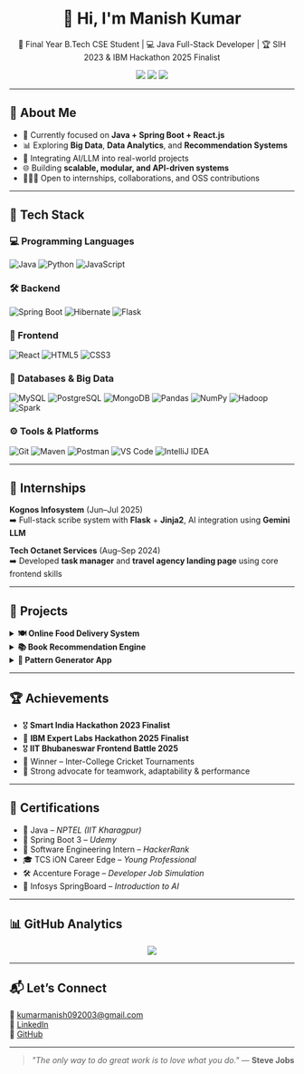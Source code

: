 <h1 align="center">👋 Hi, I'm Manish Kumar</h1>

<p align="center">
🚀 Final Year B.Tech CSE Student | 💻 Java Full-Stack Developer | 🏆 SIH 2023 & IBM Hackathon 2025 Finalist  
</p>

<p align="center">
<a href="https://linkedin.com/in/09-2003-manish"><img src="https://img.shields.io/badge/-LinkedIn-blue?style=flat-square&logo=linkedin&logoColor=white"></a>
<a href="mailto:kumarmanish092003@gmail.com"><img src="https://img.shields.io/badge/-Email-red?style=flat-square&logo=gmail&logoColor=white"></a>
<a href="https://github.com/Manish-061"><img src="https://img.shields.io/badge/-GitHub-181717?style=flat-square&logo=github"></a>
</p>

---

## 🧠 About Me

- 🔭 Currently focused on **Java + Spring Boot + React.js**
- 📊 Exploring **Big Data**, **Data Analytics**, and **Recommendation Systems**
- 🤖 Integrating AI/LLM into real-world projects
- 🌐 Building **scalable, modular, and API-driven systems**
- 🧑‍🤝‍🧑 Open to internships, collaborations, and OSS contributions

---

## 🚀 Tech Stack

### 💻 Programming Languages  
![Java](https://img.shields.io/badge/Java-ED8B00?style=for-the-badge&logo=openjdk&logoColor=white)
![Python](https://img.shields.io/badge/Python-3776AB?style=for-the-badge&logo=python&logoColor=white)
![JavaScript](https://img.shields.io/badge/JavaScript-F7DF1E?style=for-the-badge&logo=javascript&logoColor=black)

### 🛠️ Backend  
![Spring Boot](https://img.shields.io/badge/Spring%20Boot-6DB33F?style=for-the-badge&logo=springboot&logoColor=white)
![Hibernate](https://img.shields.io/badge/Hibernate-59666C?style=for-the-badge&logo=hibernate)
![Flask](https://img.shields.io/badge/Flask-000000?style=for-the-badge&logo=flask)

### 🎨 Frontend  
![React](https://img.shields.io/badge/React-20232A?style=for-the-badge&logo=react&logoColor=61DAFB)
![HTML5](https://img.shields.io/badge/HTML5-E34F26?style=for-the-badge&logo=html5&logoColor=white)
![CSS3](https://img.shields.io/badge/CSS3-1572B6?style=for-the-badge&logo=css3)

### 🧩 Databases & Big Data  
![MySQL](https://img.shields.io/badge/MySQL-005C84?style=for-the-badge&logo=mysql&logoColor=white)
![PostgreSQL](https://img.shields.io/badge/PostgreSQL-4169E1?style=for-the-badge&logo=postgresql&logoColor=white)
![MongoDB](https://img.shields.io/badge/MongoDB-4EA94B?style=for-the-badge&logo=mongodb)
![Pandas](https://img.shields.io/badge/Pandas-150458?style=for-the-badge&logo=pandas&logoColor=white)
![NumPy](https://img.shields.io/badge/NumPy-013243?style=for-the-badge&logo=numpy&logoColor=white)
![Hadoop](https://img.shields.io/badge/Hadoop-66CCFF?style=for-the-badge&logo=apachehadoop&logoColor=black)
![Spark](https://img.shields.io/badge/Apache%20Spark-E25A1C?style=for-the-badge&logo=apachespark&logoColor=white)

### ⚙️ Tools & Platforms  
![Git](https://img.shields.io/badge/Git-F05032?style=for-the-badge&logo=git)
![Maven](https://img.shields.io/badge/Maven-C71A36?style=for-the-badge&logo=apachemaven)
![Postman](https://img.shields.io/badge/Postman-FF6C37?style=for-the-badge&logo=postman)
![VS Code](https://img.shields.io/badge/VS_Code-007ACC?style=for-the-badge&logo=visual-studio-code)
![IntelliJ IDEA](https://img.shields.io/badge/IntelliJ_IDEA-000000?style=for-the-badge&logo=intellijidea)

---

## 💼 Internships

**Kognos Infosystem** (Jun–Jul 2025)  
➡️ Full-stack scribe system with **Flask** + **Jinja2**, AI integration using **Gemini LLM**

**Tech Octanet Services** (Aug–Sep 2024)  
➡️ Developed **task manager** and **travel agency landing page** using core frontend skills

---

## 📌 Projects

<details>
  <summary><strong>🍽 Online Food Delivery System</strong></summary>
  
  - Built customer/admin portals using **React.js**
  - Developed **Spring Boot-based microservices**, integrated with **MongoDB**
  - Implemented **WebSocket-based** real-time order tracking  
  🧪 `Spring Boot`, `MongoDB`, `React.js`, `WebSockets`, `REST APIs`
</details>

<details>
  <summary><strong>📚 Book Recommendation Engine</strong></summary>
  
  - Built collaborative filtering system with **cosine similarity**
  - Backend logic with **Flask**, **Pandas**, and **NumPy**
  - Live recommendations through **Flask web UI**  
  📊 `Python`, `Flask`, `Pandas`, `NumPy`, `Data Analysis`
</details>

<details>
  <summary><strong>🧮 Pattern Generator App</strong></summary>

  - A web-based logic pattern generator for learners  
  🌐 [Live Demo](https://pattern-generator-manish-kumars-projects-b62ad520.vercel.app/)  
  📦 [Repository](https://github.com/Manish-061/V2_Task)
</details>

---

## 🏆 Achievements

- 🎖 **Smart India Hackathon 2023 Finalist**  
- 🧠 **IBM Expert Labs Hackathon 2025 Finalist**
- 🎖 **IIT Bhubaneswar Frontend Battle 2025**
- 🥇 Winner – Inter-College Cricket Tournaments  
- 🏅 Strong advocate for teamwork, adaptability & performance

---

## 📜 Certifications

- 📘 Java – *NPTEL (IIT Kharagpur)*
- 🌱 Spring Boot 3 – *Udemy*
- 🧪 Software Engineering Intern – *HackerRank*
- 🎓 TCS iON Career Edge – *Young Professional*
- 🛠 Accenture Forage – *Developer Job Simulation*
- 🤖 Infosys SpringBoard – *Introduction to AI*

---

## 📊 GitHub Analytics

<p align="center">
  <img src="https://github-readme-stats.vercel.app/api/top-langs/?username=Manish-061&layout=compact&theme=dark" />
</p>

---

## 📬 Let’s Connect

📧 [kumarmanish092003@gmail.com](mailto:kumarmanish092003@gmail.com)  
🔗 [LinkedIn](https://linkedin.com/in/09-2003-manish)  
🐙 [GitHub](https://github.com/Manish-061)

---

> *"The only way to do great work is to love what you do."* — **Steve Jobs**
